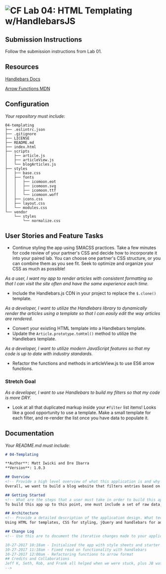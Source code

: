 ![CF](https://camo.githubusercontent.com/70edab54bba80edb7493cad3135e9606781cbb6b/687474703a2f2f692e696d6775722e636f6d2f377635415363382e706e67) Lab 04: HTML Templating w/HandlebarsJS
===

## Submission Instructions
Follow the submission instructions from Lab 01.

## Resources  
[Handlebars Docs](http://handlebarsjs.com/)

[Arrow Functions MDN](https://developer.mozilla.org/en-US/docs/Web/JavaScript/Reference/Functions/Arrow_functions)

## Configuration
_Your repository must include:_

```
04-templating
├── .eslintrc.json
├── .gitignore
├── LICENSE
├── README.md
├── index.html
├── scripts
│   ├── article.js
│   ├── articleView.js
│   └── blogArticles.js
├── styles
│   ├── base.css
│   ├── fonts
│   │   ├── icomoon.eot
│   │   ├── icomoon.svg
│   │   ├── icomoon.ttf
│   │   └── icomoon.woff
│   ├── icons.css
│   ├── layout.css
│   └── modules.css
└── vendor
    └── styles
        └── normalize.css
```

## User Stories and Feature Tasks

- Continue styling the app using SMACSS practices. Take a few minutes for code review of your partner's CSS and decide how to incorporate it into your paired lab. You can choose one partner's CSS structure, or you can combine them as you see fit. Seek to optimize and organize your CSS as much as possible!

*As a user, I want my app to render articles with consistent formatting so that I can visit the site often and have the same experience each time.*

- Include the Handlebars.js CDN in your project to replace the `$.clone()` template.

*As a developer, I want to utilize the Handlebars library to dynamically render the articles using a template so that I can easily edit the way articles are rendered.*

- Convert your existing HTML template into a Handlebars template.
- Update the `Article.prototype.toHtml()` method to utilize the Handlebars template.

*As a developer, I want to utilize modern JavaScript features so that my code is up to date with industry standards.*

- Refactor the functions and methods in articleView.js to use ES6 arrow functions.

### Stretch Goal
*As a developer, I want to use Handlebars to build my filters so that my code is more DRY.*

- Look at all that duplicated markup inside your `#filter` list items! Looks like a good opportunity to use a template. Make a small template for each filter, and re-render the list once you have data to populate it.

## Documentation
_Your README.md must include:_

```md
# 04-Templating

**Author**: Matt Iwicki and Dre Ibarra
**Version**: 1.0.3

## Overview
<!-- Provide a high level overview of what this application is and why you are building it, beyond the fact that it's an assignment for a Code Fellows 301 class. (i.e. What's your problem domain?) -->
Overall, we want to build a blog website that filters entries based on user preference as well as allows for new entries from the users themselves.  Today, we reformatted the code to maintain its sorting functionality while including arrow functions and mustache methods.  

## Getting Started
<!-- What are the steps that a user must take in order to build this app on their own machine and get it running? -->
To build this app up to this point, one must include a set of raw data, build a constructor function for the raw data with each article as an instance of that constructor, append those instances to the page, sort the instances by author name and category based on user input of click events within a drop-down menu selector, have a shift tab functionality that hides and shows appropriate tabs of the page based on click events, and have the page be responsive to the user's interface.  

## Architecture
<!-- Provide a detailed description of the application design. What technologies (languages, libraries, etc) you're using, and any other relevant design information. -->
Using HTML for templates, CSS for styling, jQuery and handlebars for additional functionality, and JavaScript for overall functionality in response to user input.  

## Change Log
<!-- Use this are to document the iterative changes made to your application as each feature is successfully implemented. Use time stamps. Here's an examples:

10-27-2017 10:18am - Initialized the app with style sheets and starter code, added mustache functionality
10-27-2017 11:18am - Fixed read on functionality with handlebars
10-27-2017 12:00am - Refactoring functions to arrow format
## Credits and Collaborations
Jeff K, Seth, Rob, and Frank all helped when we were stuck, plus JB was always looking over to make sure we were going smoothly.  
-->
```
